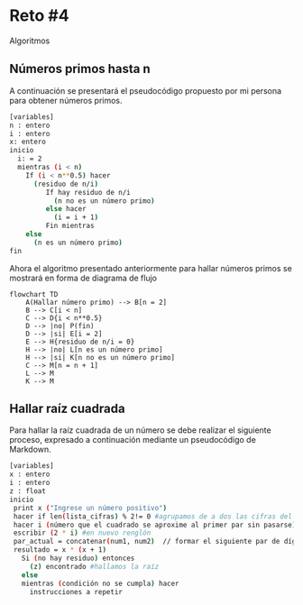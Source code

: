 # Reto #4
Algoritmos

## Números primos hasta n

A continuación se presentará el pseudocódigo propuesto por mi persona para obtener números primos.
```sh
[variables]
n : entero
i : entero
x: entero
inicio
  i: = 2
  mientras (i < n)
    If (i < n**0.5) hacer
      (residuo de n/i)
         If hay residuo de n/i
           (n no es un número primo)
         else hacer
           (i = i + 1)
         Fin mientras  
    else
      (n es un número primo)
fin      
```

Ahora el algoritmo presentado anteriormente para hallar números primos se mostrará en forma de diagrama de flujo
```mermaid
flowchart TD
    A(Hallar número primo) --> B[n = 2]
    B --> C[i < n]
    C --> D{i < n**0.5}
    D --> |no| P(fin)
    D --> |si| E[i = 2]
    E --> H{residuo de n/i = 0}
    H --> |no| L[n es un número primo]
    H --> |si| K[n no es un número primo]
    C --> M[n = n + 1]
    L --> M
    K --> M
```

## Hallar raíz cuadrada

Para hallar la raíz cuadrada de un número se debe realizar el siguiente proceso, expresado a continuación mediante un pseudocódigo de Markdown.

```sh
[variables]
x : entero 
i : entero
z : float
inicio
 print x ("Ingrese un número positivo")
 hacer if len(lista_cifras) % 2!= 0 #agrupamos de a dos las cifras del número x
 hacer i (número que el cuadrado se aproxime al primer par sin pasarse)
 escribir (2 * i) #en nuevo renglón
 par_actual = concatenar(num1, num2)  // formar el siguiente par de dígitos
 resultado = x * (x + 1)
   Si (no hay residuo) entonces
     (z) encontrado #hallamos la raíz
   else
   mientras (condición no se cumpla) hacer
     instrucciones a repetir
```
